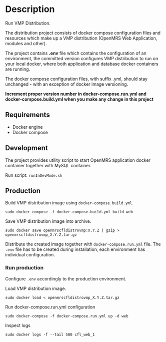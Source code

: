 # Description
Run VMP Distribution.

The distribution project consists of docker compose configuration files and resources which make up a VMP distribution
 (OpenMRS Web Application, modules and other).

The project contains **.env** file which contains the configuration of an environment, the committed version configures
 VMP distribution to run on your local docker, where both application and database docker containers are running. 

The docker compose configuration files, with suffix .yml, should stay unchanged - with an exception of docker image
 versioning.
 
**Increment proper version number in docker-compose.run.yml and docker-compose.build.yml when you make any
 change in this project**

## Requirements
  - Docker engine
  - Docker compose

## Development

The project provides utility script to start OpenMRS application docker container together with MySQL container.

Run script:
```runInDevMode.sh```

## Production

Build VMP distribution image using ``docker-compose.build.yml``.

```
sudo docker-compose -f docker-compose.build.yml build web
```

Save VMP distribution image into archive. 

```
sudo docker save openmrscfldistrovmp:X.Y.Z | gzip > openmrscfldistrovmp_X.Y.Z.tar.gz
```

Distribute the created image together with ``docker-compose.run.yml`` file. 
The ``.env`` file has to be created during installation, each environment has individual configuration.

### Run production

Configure ``.env`` accordingly to the production environment.

Load VMP distribution image.

```
sudo docker load < openmrscfldistrovmp_X.Y.Z.tar.gz
```

Run docker-compose.run.yml configuration

```
sudo docker-compose -f docker-compose.run.yml up -d web
```

Inspect logs

```
sudo docker logs -f --tail 500 cfl_web_1
```
